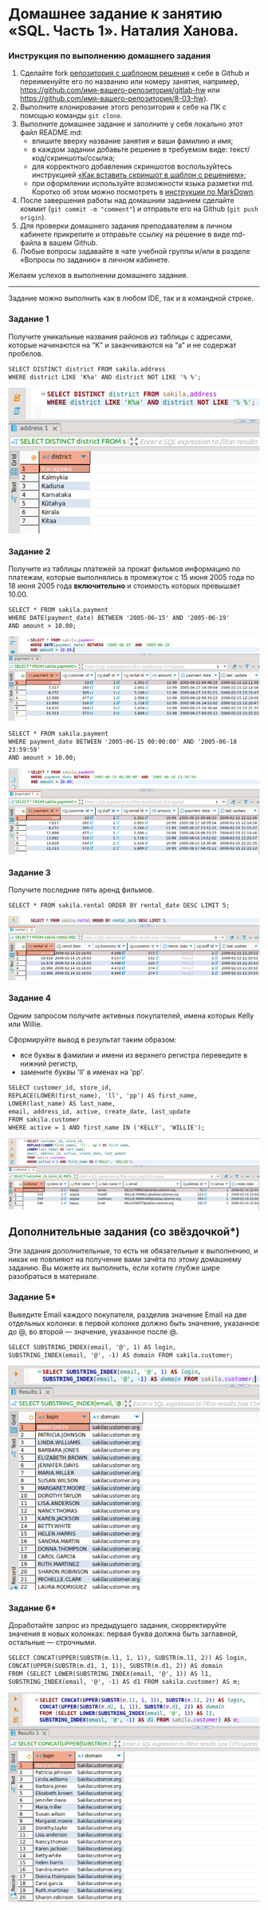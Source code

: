 # Домашнее задание к занятию «SQL. Часть 1». Наталия Ханова. 

### Инструкция по выполнению домашнего задания

1. Сделайте fork [репозитория c шаблоном решения](https://github.com/netology-code/sys-pattern-homework) к себе в Github и переименуйте его по названию или номеру занятия, например, https://github.com/имя-вашего-репозитория/gitlab-hw или https://github.com/имя-вашего-репозитория/8-03-hw).
2. Выполните клонирование этого репозитория к себе на ПК с помощью команды `git clone`.
3. Выполните домашнее задание и заполните у себя локально этот файл README.md:
   - впишите вверху название занятия и ваши фамилию и имя;
   - в каждом задании добавьте решение в требуемом виде: текст/код/скриншоты/ссылка;
   - для корректного добавления скриншотов воспользуйтесь инструкцией [«Как вставить скриншот в шаблон с решением»](https://github.com/netology-code/sys-pattern-homework/blob/main/screen-instruction.md);
   - при оформлении используйте возможности языка разметки md. Коротко об этом можно посмотреть в [инструкции по MarkDown](https://github.com/netology-code/sys-pattern-homework/blob/main/md-instruction.md).
4. После завершения работы над домашним заданием сделайте коммит (`git commit -m "comment"`) и отправьте его на Github (`git push origin`).
5. Для проверки домашнего задания преподавателем в личном кабинете прикрепите и отправьте ссылку на решение в виде md-файла в вашем Github.
6. Любые вопросы задавайте в чате учебной группы и/или в разделе «Вопросы по заданию» в личном кабинете.

Желаем успехов в выполнении домашнего задания.

---

Задание можно выполнить как в любом IDE, так и в командной строке.

### Задание 1

Получите уникальные названия районов из таблицы с адресами, которые начинаются на “K” и заканчиваются на “a” и не содержат пробелов.

```
SELECT DISTINCT district FROM sakila.address 
WHERE district LIKE 'K%a' AND district NOT LIKE '% %';
```

![Districts](https://github.com/NataliyaKh/sdb-homeworks/blob/main/12-03/select12-3-1.png)

### Задание 2

Получите из таблицы платежей за прокат фильмов информацию по платежам, которые выполнялись в промежуток с 15 июня 2005 года по 18 июня 2005 года **включительно** и стоимость которых превышает 10.00.

```
SELECT * FROM sakila.payment 
WHERE DATE(payment_date) BETWEEN '2005-06-15' AND '2005-06-19' 
AND amount > 10.00;
```

![Payments](https://github.com/NataliyaKh/sdb-homeworks/blob/main/12-03/select12-3-2.png)

```
SELECT * FROM sakila.payment 
WHERE payment_date BETWEEN '2005-06-15 00:00:00' AND '2005-06-18 23:59:59' 
AND amount > 10.00;
```

![Payments](https://github.com/NataliyaKh/sdb-homeworks/blob/main/12-03/select12-3-2a.png)

### Задание 3

Получите последние пять аренд фильмов.

```
SELECT * FROM sakila.rental ORDER BY rental_date DESC LIMIT 5;
```

![Rentals](https://github.com/NataliyaKh/sdb-homeworks/blob/main/12-03/select12-3-3.png)

### Задание 4

Одним запросом получите активных покупателей, имена которых Kelly или Willie. 

Сформируйте вывод в результат таким образом:
- все буквы в фамилии и имени из верхнего регистра переведите в нижний регистр,
- замените буквы 'll' в именах на 'pp'.

```
SELECT customer_id, store_id, 
REPLACE(LOWER(first_name), 'll', 'pp') AS first_name, 
LOWER(last_name) AS last_name, 
email, address_id, active, create_date, last_update
FROM sakila.customer 
WHERE active = 1 AND first_name IN ('KELLY', 'WILLIE');
```

![Customers](https://github.com/NataliyaKh/sdb-homeworks/blob/main/12-03/select12-3-4.png)

## Дополнительные задания (со звёздочкой*)
Эти задания дополнительные, то есть не обязательные к выполнению, и никак не повлияют на получение вами зачёта по этому домашнему заданию. Вы можете их выполнить, если хотите глубже шире разобраться в материале.

### Задание 5*

Выведите Email каждого покупателя, разделив значение Email на две отдельных колонки: в первой колонке должно быть значение, указанное до @, во второй — значение, указанное после @.

```
SELECT SUBSTRING_INDEX(email, '@', 1) AS login, 
SUBSTRING_INDEX(email, '@', -1) AS domain FROM sakila.customer;
```

![Emails](https://github.com/NataliyaKh/sdb-homeworks/blob/main/12-03/select12-3-5.png)

### Задание 6*

Доработайте запрос из предыдущего задания, скорректируйте значения в новых колонках: первая буква должна быть заглавной, остальные — строчными.

```
SELECT CONCAT(UPPER(SUBSTR(m.l1, 1, 1)), SUBSTR(m.l1, 2)) AS login,
CONCAT(UPPER(SUBSTR(m.d1, 1, 1)), SUBSTR(m.d1, 2)) AS domain 
FROM (SELECT LOWER(SUBSTRING_INDEX(email, '@', 1)) AS l1, 
SUBSTRING_INDEX(email, '@', -1) AS d1 FROM sakila.customer) AS m;
```

![CapitalMail](https://github.com/NataliyaKh/sdb-homeworks/blob/main/12-03/select12-3-6.png)
